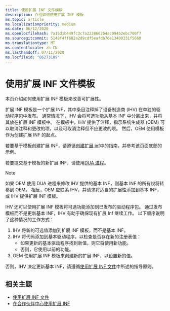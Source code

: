 ```yaml
---
title: 使用扩展 INF 文件模板
description: 介绍如何使用扩展 INF 模板
ms.topic: article
ms.localizationpriority: medium
ms.date: 06/12/2020
ms.openlocfilehash: 7a15d1b449fc3c7a2238662b4ac094b2ebc700f7
ms.sourcegitcommit: 5148f4ff682a2d9cdf5eafdb76e13400331f5660
ms.translationtype: MT
ms.contentlocale: zh-CN
ms.lasthandoff: 07/11/2020
ms.locfileid: "86273189"
---
```

# <a name="using-an-extension-inf-file-template"></a>使用扩展 INF 文件模板

本页介绍如何使用扩展 INF 模板来改善可扩展性。

扩展 INF 模板是一个扩展 INF，其中条目注释掉了设备制造商 (IHV) 在单独的驱动程序包中发布。 通常情况下，IHV 会将可选功能从基本 INF 中分离出来，并将其放在扩展 INF 模板中。 在模板中，IHV 提供了注释，指示系统生成器 (OEM) 可以取消注释和更改的项，以及可取消注释但不应更改的项。  然后，OEM 使用模板作为创建扩展 INF 的起点。

若要基于模板创建扩展 INF，请遵循[创建扩展 inf](using-an-extension-inf-file.md#creating-an-extension-inf)中的指南，并参考该页面底部的示例。

若要提交基于模板的新扩展 INF，请使用[DUA 进程](https://docs.microsoft.com/windows-hardware/test/hlk/user/create-a-driver-only-update-package)。

> [!NOTE]
> 如果 OEM 使用 DUA 进程来修改 IHV 提供的基本 INF，则基本 INF 的所有权将转移到 OEM。 相反，OEM 应联系 IHV，并请求将适当的扩展性添加到基本 INF，或 IHV 提供扩展 INF 模板。

IHV 还可以使用扩展 INF 模板将可选功能添加到已发布的驱动程序包。 通过发布模板而不是更新基本 INF，IHV 有助于确保现有扩展 Inf 继续工作。 以下顺序说明了这种情况的工作方式：

1. IHV 将新的可选值添加到扩展 INF 模板，而不是基本 INF。
2. IHV 将代码添加到基本驱动程序，以检查是否存在新的注册表值：
    * 如果更新的基本驱动程序找到新值，则它将使用新功能。
    * 否则，它使用以前的功能。
3. OEM 使用扩展 INF 模板来创建新的扩展 INF，以设置新的值。

否则，IHV 决定更新基本 INF，请遵循[使用扩展 INF 文件](using-an-extension-inf-file.md#backward-compatibility)中所述的指导原则。

## <a name="related-topics"></a>相关主题

* [使用扩展 INF 文件](using-an-extension-inf-file.md)
* [在合作伙伴中心使用扩展 INF](../dashboard/submit-dashboard-extension-inf-files.md)
